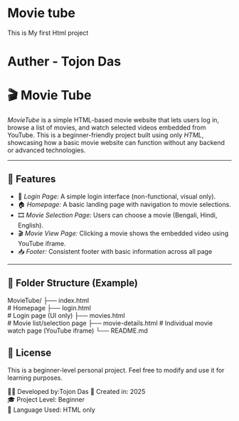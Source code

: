 # Movie tube
This is My first Html project

# Auther - Tojon Das

# 🎬 Movie Tube
*MovieTube* is a simple HTML-based movie website that lets users log in, browse a list of movies, and watch selected videos embedded from YouTube. This is a beginner-friendly project built using only *HTML*, showcasing how a basic movie website can function without any backend or advanced technologies.




---

## 🚀 Features

- 🔐 *Login Page:* A simple login interface (non-functional, visual only).
- 🏠 *Homepage:* A basic landing page with navigation to movie selections.
- 🎞 *Movie Selection Page:* Users can choose a movie (Bengali, Hindi, English).
- 🎬 *Movie View Page:* Clicking a movie shows the embedded video using YouTube iframe.
- 📥 *Footer:* Consistent footer with basic information across all page

---
## 📁 Folder Structure (Example)

MovieTube/ ├── index.html  
       # Homepage ├── login.html       
         # Login page (UI only) ├── movies.html       
          # Movie list/selection page ├── movie-details.html 
          # Individual movie watch page (YouTube iframe)
           └── README.md



## 📜 License

This is a beginner-level personal project. Feel free to modify and use it for learning purposes.

👨‍💻 Developed by:Tojon Das
📅 Created in: 2025  
🎓 Project Level: Beginner  
📝 Language Used: HTML only